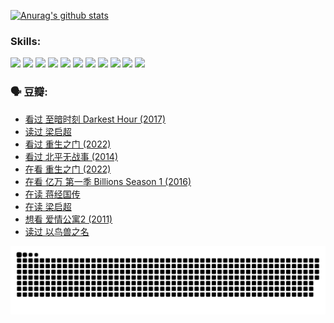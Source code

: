 
[![Anurag's github stats](https://github-readme-stats.vercel.app/api?username=w940853815)](https://github.com/anuraghazra/github-readme-stats)

### Skills:

<code><img height="32" src="https://cdn.jsdelivr.net/npm/simple-icons@v5/icons/python.svg"></code>
<code><img height="32" src="https://cdn.jsdelivr.net/npm/simple-icons@v5/icons/javascript.svg"></code>
<code><img height="32" src="https://cdn.jsdelivr.net/npm/simple-icons@v5/icons/django.svg"></code>
<code><img height="32" src="https://cdn.jsdelivr.net/npm/simple-icons@v5/icons/flask.svg"></code>
<code><img height="32" src="https://cdn.jsdelivr.net/npm/simple-icons@v5/icons/vuetify.svg"></code>
<code><img height="32" src="https://cdn.jsdelivr.net/npm/simple-icons@v5/icons/git.svg"></code>
<code><img height="32" src="https://cdn.jsdelivr.net/npm/simple-icons@v5/icons/docker.svg"></code>
<code><img height="32" src="https://cdn.jsdelivr.net/npm/simple-icons@v5/icons/postgresql.svg"></code>
<code><img height="32" src="https://cdn.jsdelivr.net/npm/simple-icons@v5/icons/elasticsearch.svg"></code>
<code><img height="32" src="https://cdn.jsdelivr.net/npm/simple-icons@v5/icons/macos.svg"></code>
<code><img height="32" src="https://cdn.jsdelivr.net/npm/simple-icons@v5/icons/linux.svg"></code>

### 🗣 豆瓣:

<!-- DOUBAN-ACTIVITIES:START -->
- [看过 至暗时刻 Darkest Hour‎ (2017)](https://www.douban.com/people/136069238/status/3891150447/?_i=54546560)
- [读过 梁启超](https://www.douban.com/people/136069238/status/3890762532/?_i=54546561)
- [看过 重生之门‎ (2022)](https://www.douban.com/people/136069238/status/3890599462/?_i=54546561)
- [看过 北平无战事‎ (2014)](https://www.douban.com/people/136069238/status/3889810506/?_i=54546561)
- [在看 重生之门‎ (2022)](https://www.douban.com/people/136069238/status/3882598762/?_i=54546561)
- [在看 亿万 第一季 Billions Season 1‎ (2016)](https://www.douban.com/people/136069238/status/3878098700/?_i=54546561)
- [在读 蒋经国传](https://www.douban.com/people/136069238/status/3877458956/?_i=54546561)
- [在读 梁启超](https://www.douban.com/people/136069238/status/3876806133/?_i=54546561)
- [想看 爱情公寓2‎ (2011)](https://www.douban.com/people/136069238/status/3876682115/?_i=54546561)
- [读过 以鸟兽之名](https://www.douban.com/people/136069238/status/3876369302/?_i=54546561)
<!-- DOUBAN-ACTIVITIES:END -->


![Snake animation](https://raw.githubusercontent.com/w940853815/w940853815/output/github-contribution-grid-snake.svg)

<!--
**w940853815/w940853815** is a ✨ _special_ ✨ repository because its `README.md` (this file) appears on your GitHub profile.

Here are some ideas to get you started:

- 🔭 I’m currently working on ...
- 🌱 I’m currently learning ...
- 👯 I’m looking to collaborate on ...
- 🤔 I’m looking for help with ...
- 💬 Ask me about ...
- 📫 How to reach me: ...
- 😄 Pronouns: ...
- ⚡ Fun fact: ...
-->
